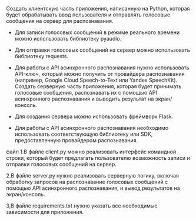 Создать клиентскую часть приложения, написанную на Python, которая будет обрабатывать ввод пользователя и отправлять голосовые сообщения на сервер для распознавания.

- Для записи голосовых сообщений в режиме реального времени можно использовать библиотеку pyaudio.
- Для отправки голосовых сообщений на сервер можно использовать библиотеку requests.
- Для работы с API асинхронного распознавания нужно использовать API-ключ, который можно получить от провайдера распознавания (например, Google Cloud Speech-to-Text или Yandex SpeechKit).
Создать серверную часть приложения, которая будет принимать голосовые сообщения, распознавать их с помощью API асинхронного распознавания и выводить результат на экран/консоль.

- Для создания сервера можно использовать фреймворк Flask.
- Для работы с API асинхронного распознавания необходимо использовать соответствующую библиотеку или SDK, предоставленную провайдером распознавания.

файл
1.В файле client.py можно реализовать интерфейс командной строки, который будет предлагать пользователю возможность записи и отправки голосовых сообщений на сервер.

2.В файле server.py нужно реализовать серверную логику, включая обработку запросов на распознавание голосовых сообщений с помощью API асинхронного распознавания, и вывод результатов на экран/консоль.

3,В файле requirements.txt нужно указать все необходимые зависимости для приложения.

